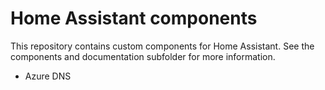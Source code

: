 # Home Assistant components
This repository contains custom components for Home Assistant. See the components and documentation subfolder for more information.

- Azure DNS
